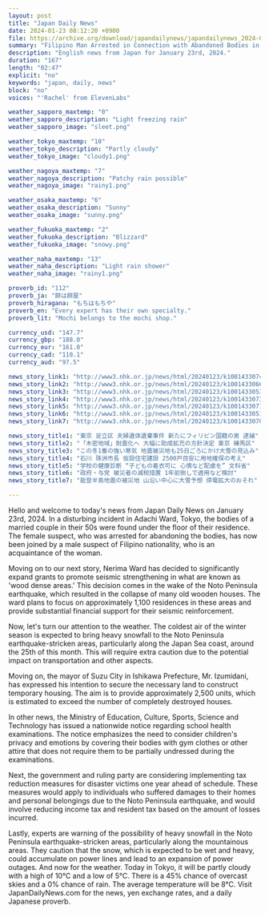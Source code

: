 ```yaml
---
layout: post
title: "Japan Daily News"
date: 2024-01-23 08:12:20 +0900
file: https://archive.org/download/japandailynews/japandailynews_2024-01-23.mp3
summary: "Filipino Man Arrested in Connection with Abandoned Bodies in Adachi Ward, Tokyo | Nerima Ward to Provide Substantial Grants for Seismic Strengthening in 'Wood Dense Areas', & more…"
description: "English news from Japan for January 23rd, 2024."
duration: "167"
length: "02:47"
explicit: "no"
keywords: "japan, daily, news"
block: "no"
voices: "'Rachel' from ElevenLabs"

weather_sapporo_maxtemp: "0"
weather_sapporo_description: "Light freezing rain"
weather_sapporo_image: "sleet.png"

weather_tokyo_maxtemp: "10"
weather_tokyo_description: "Partly cloudy"
weather_tokyo_image: "cloudy1.png"

weather_nagoya_maxtemp: "7"
weather_nagoya_description: "Patchy rain possible"
weather_nagoya_image: "rainy1.png"

weather_osaka_maxtemp: "6"
weather_osaka_description: "Sunny"
weather_osaka_image: "sunny.png"

weather_fukuoka_maxtemp: "2"
weather_fukuoka_description: "Blizzard"
weather_fukuoka_image: "snowy.png"

weather_naha_maxtemp: "13"
weather_naha_description: "Light rain shower"
weather_naha_image: "rainy1.png"

proverb_id: "112"
proverb_ja: "餅は餅屋"
proverb_hiragana: "もちはもちや"
proverb_en: "Every expert has their own specialty."
proverb_lit: "Mochi belongs to the mochi shop."

currency_usd: "147.7"
currency_gbp: "188.0"
currency_eur: "161.0"
currency_cad: "110.1"
currency_aud: "97.5"

news_story_link1: "http://www3.nhk.or.jp/news/html/20240123/k10014330741000.html"
news_story_link2: "http://www3.nhk.or.jp/news/html/20240123/k10014330661000.html"
news_story_link3: "http://www3.nhk.or.jp/news/html/20240123/k10014330531000.html"
news_story_link4: "http://www3.nhk.or.jp/news/html/20240123/k10014330731000.html"
news_story_link5: "http://www3.nhk.or.jp/news/html/20240123/k10014330711000.html"
news_story_link6: "http://www3.nhk.or.jp/news/html/20240123/k10014330511000.html"
news_story_link7: "http://www3.nhk.or.jp/news/html/20240123/k10014330701000.html"

news_story_title1: "東京 足立区 夫婦遺体遺棄事件 新たにフィリピン国籍の男 逮捕"
news_story_title2: "「木密地域」耐震化へ 大幅に助成拡充の方針決定 東京 練馬区"
news_story_title3: "この冬1番の強い寒気 地震被災地も25日ごろにかけ大雪の見込み"
news_story_title4: "石川 珠洲市長 仮設住宅建設 2500戸目安に用地確保の考え"
news_story_title5: "学校の健康診断 “子どもの着衣可に 心情など配慮を” 文科省"
news_story_title6: "政府・与党 被災者の減税措置 1年前倒しで適用など検討"
news_story_title7: "能登半島地震の被災地 山沿い中心に大雪予想 停電拡大のおそれ"

---
```


Hello and welcome to today's news from Japan Daily News on January 23rd, 2024. In a disturbing incident in Adachi Ward, Tokyo, the bodies of a married couple in their 50s were found under the floor of their residence. The female suspect, who was arrested for abandoning the bodies, has now been joined by a male suspect of Filipino nationality, who is an acquaintance of the woman.

Moving on to our next story, Nerima Ward has decided to significantly expand grants to promote seismic strengthening in what are known as 'wood dense areas.' This decision comes in the wake of the Noto Peninsula earthquake, which resulted in the collapse of many old wooden houses. The ward plans to focus on approximately 1,100 residences in these areas and provide substantial financial support for their seismic reinforcement.

Now, let's turn our attention to the weather. The coldest air of the winter season is expected to bring heavy snowfall to the Noto Peninsula earthquake-stricken areas, particularly along the Japan Sea coast, around the 25th of this month. This will require extra caution due to the potential impact on transportation and other aspects.

Moving on, the mayor of Suzu City in Ishikawa Prefecture, Mr. Izumidani, has expressed his intention to secure the necessary land to construct temporary housing. The aim is to provide approximately 2,500 units, which is estimated to exceed the number of completely destroyed houses.

In other news, the Ministry of Education, Culture, Sports, Science and Technology has issued a nationwide notice regarding school health examinations. The notice emphasizes the need to consider children's privacy and emotions by covering their bodies with gym clothes or other attire that does not require them to be partially undressed during the examinations.

Next, the government and ruling party are considering implementing tax reduction measures for disaster victims one year ahead of schedule. These measures would apply to individuals who suffered damages to their homes and personal belongings due to the Noto Peninsula earthquake, and would involve reducing income tax and resident tax based on the amount of losses incurred.

Lastly, experts are warning of the possibility of heavy snowfall in the Noto Peninsula earthquake-stricken areas, particularly along the mountainous areas. They caution that the snow, which is expected to be wet and heavy, could accumulate on power lines and lead to an expansion of power outages. And now for the weather. Today in Tokyo, it will be partly cloudy with a high of 10°C and a low of 5°C. There is a 45% chance of overcast skies and a 0% chance of rain. The average temperature will be 8°C.  Visit JapanDailyNews.com for the news, yen exchange rates, and a daily Japanese proverb.
